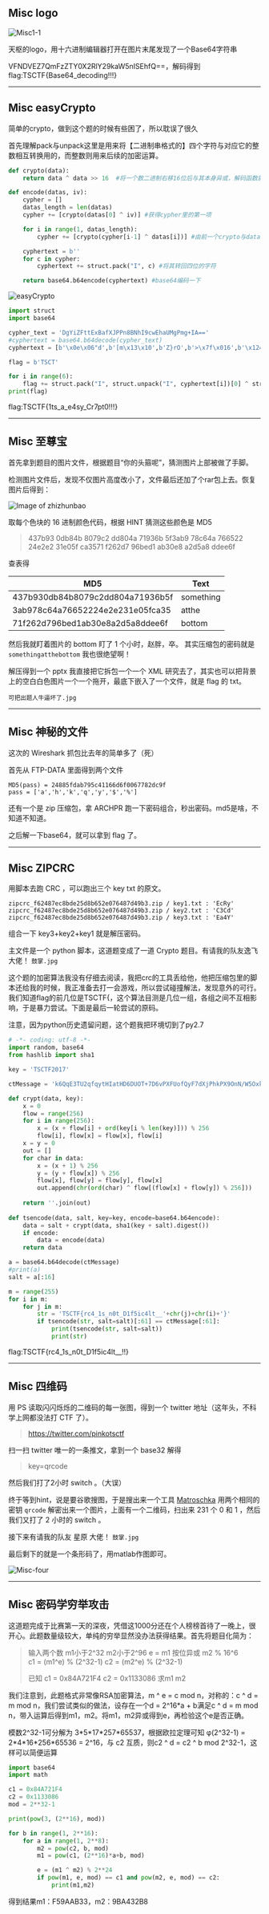 ## Misc logo

![Misc1-1](C:\Users\Sissel\Desktop\tsctf\TSCTF2017\img\Misc1-1.png)

天枢的logo，用十六进制编辑器打开在图片末尾发现了一个Base64字符串

VFNDVEZ7QmFzZTY0X2RlY29kaW5nISEhfQ==，解码得到flag:TSCTF{Base64_decoding!!!}

---

## Misc  easyCrypto 

简单的crypto，做到这个题的时候有些困了，所以耽误了很久

首先理解pack与unpack这里是用来将【二进制串格式的】四个字符与对应它的整数相互转换用的，而整数则用来后续的加密运算。

```python
def crypto(data):
	return data ^ data >> 16  #将一个数二进制右移16位后与其本身异或，解码函数就是这个函数本身

def encode(datas, iv):
	cypher = []
	datas_length = len(datas)
	cypher += [crypto(datas[0] ^ iv)] #获得cypher里的第一项

	for i in range(1, datas_length):
		cypher += [crypto(cypher[i-1] ^ datas[i])] #由前一个crypto与data异或得到新的一项crypto

	cyphertext = b''
	for c in cypher:
		cyphertext += struct.pack("I", c) #将其转回四位的字符

	return base64.b64encode(cyphertext) #base64编码一下
```

![easyCrypto](C:\Users\Sissel\Desktop\tsctf\TSCTF2017\img\easyCrypto.png)

```python
import struct
import base64

cypher_text = 'DgYiZFttExBafXJPPn8BNhI9cwEhaUMgPmg+IA=='
#cyphertext = base64.b64decode(cypher_text)
cyphertext = [b'\x0e\x06"d',b'[m\x13\x10',b'Z}rO',b'>\x7f\x016',b'\x12=s\x01',b'!iC ',b'>h> ']

flag = b'TSCT'

for i in range(6):
	flag += struct.pack("I", struct.unpack("I", cyphertext[i])[0] ^ struct.unpack("I", cyphertext[i+1])[0] ^ (struct.unpack("I", cyphertext[i+1])[0] >> 16))
print(flag)
```

flag:TSCTF{1ts_a_e4sy_Cr7pt0!!!}

---

## Misc 至尊宝

首先拿到题目的图片文件，根据题目“你的头箍呢”，猜测图片上部被做了手脚。

检测图片文件后，发现不仅图片高度改小了，文件最后还加了个rar包上去。恢复图片后得到：

![Image of zhizhunbao](https://raw.githubusercontent.com/Henryzhao96/TSCTF2017/master/img/misc_zhizunbao.bmp "大圣，你的头上是绿色的！")

取每个色块的 16 进制颜色代码，根据 HINT 猜测这些颜色是 MD5

> 437b93 0db84b 8079c2 dd804a 71936b 5f3ab9 78c64a 766522
> 24e2e2 31e05f ca3571 f262d7 96bed1 ab30e8 a2d5a8 ddee6f

查表得

| MD5                              | Text      |
| -------------------------------- | --------- |
| 437b930db84b8079c2dd804a71936b5f | something |
| 3ab978c64a76652224e2e231e05fca35 | atthe     |
| 71f262d796bed1ab30e8a2d5a8ddee6f | bottom    |

然后我就盯着图片的 bottom 盯了 1 个小时，赵胖，卒。
其实压缩包的密码就是 `somethingatthebottom` 我也很绝望啊！

解压得到一个 pptx 我直接把它拆包一个一个 XML 研究去了，其实也可以把背景上的空白白色图片一个一个拖开，最底下嵌入了一个文件，就是 flag 的 txt。

`可把出题人牛逼坏了.jpg`

-----

## Misc 神秘的文件

这次的 Wireshark 抓包比去年的简单多了（死）

首先从 FTP-DATA 里面得到两个文件

```
MD5(pass) = 24885fdab795c41166d6f0067782dc9f
pass = ['a','h','k','q','y','$','%']
```

还有一个是 zip 压缩包，拿 ARCHPR 跑一下密码组合，秒出密码。md5是啥，不知道不知道。

之后解一下base64，就可以拿到 flag 了。

-----

## Misc ZIPCRC

用脚本去跑 CRC ，可以跑出三个 key txt 的原文。

```
zipcrc_f62487ec8bde25d8b652e076487d49b3.zip / key1.txt : 'EcRy'
zipcrc_f62487ec8bde25d8b652e076487d49b3.zip / key2.txt : 'C3Cd'
zipcrc_f62487ec8bde25d8b652e076487d49b3.zip / key3.txt : 'Ea4Y'
```

组合一下 key3+key2+key1 就是解压密码。

主文件是一个 python 脚本，这道题变成了一道 Crypto 题目。有请我的队友逸飞大佬！ `鼓掌.jpg`

这个题的加密算法我没有仔细去阅读，我把crc的工具丢给他，他把压缩包里的脚本还给我的时候，我正准备去打一会游戏，所以尝试碰撞解法，发现意外的可行。我们知道flag的前几位是TSCTF{，这个算法目测是几位一组，各组之间不互相影响，于是暴力尝试。下面是最后一轮尝试的原码。

注意，因为python历史遗留问题，这个题我把环境切到了py2.7

```python
# -*- coding: utf-8 -*-  
import random, base64  
from hashlib import sha1  

key = 'TSCTF2017'

ctMessage = 'k6QqE3TU2qfqytHIatHD6DUOT+7D6vPXFUofQyF7dXjPhkPX9OnN/W5OxkvMfa0='

def crypt(data, key):  
    x = 0  
    flow = range(256)  
    for i in range(256):  
        x = (x + flow[i] + ord(key[i % len(key)])) % 256  
        flow[i], flow[x] = flow[x], flow[i]  
    x = y = 0  
    out = []  
    for char in data:  
        x = (x + 1) % 256  
        y = (y + flow[x]) % 256  
        flow[x], flow[y] = flow[y], flow[x]  
        out.append(chr(ord(char) ^ flow[(flow[x] + flow[y]) % 256]))  
  
    return ''.join(out)  
  
def tsencode(data, salt, key=key, encode=base64.b64encode):
    data = salt + crypt(data, sha1(key + salt).digest())
    if encode:
        data = encode(data)
    return data  

a = base64.b64decode(ctMessage)
#print(a)
salt = a[:16]

m = range(255)
for i in m:
    for j in m:
        str = 'TSCTF{rc4_1s_n0t_D1f5ic4lt__'+chr(j)+chr(i)+'}'
        if tsencode(str, salt=salt)[:61] == ctMessage[:61]:
            print(tsencode(str, salt=salt))
            print(str)
```

flag:TSCTF{rc4_1s_n0t_D1f5ic4lt__!!}

---

## Misc 四维码

用 PS 读取闪闪烁烁的二维码的每一张图，得到一个 twitter 地址（这年头，不科学上网都没法打 CTF 了）。

> https://twitter.com/pinkotsctf

扫一扫 twitter 唯一的一条推文，拿到一个 base32 解得

> key=qrcode

然后我们打了2小时 switch 。（大误）

终于等到hint，说是要谷歌搜图，于是搜出来一个工具 [Matroschka](https://github.com/fbngrm/Matroschka) 用两个相同的密钥 `qrcode` 解密出来一个图片，上面有一个二维码，扫出来 231 个 0 和 1 ，然后我们又打了 2 小时的 switch 。

接下来有请我的队友 星原 大佬！ `鼓掌.jpg`

最后剩下的就是一个条形码了，用matlab作图即可。

![Misc-four](C:\Users\Sissel\Desktop\tsctf\TSCTF2017\img\Misc-four.png)

---

## Misc 密码学穷举攻击

这道题完成于比赛第一天的深夜，凭借这1000分还在个人榜榜首待了一晚上，很开心。此题数量级较大，单纯的穷举显然没办法获得结果。首先将题目化简为：

> 输入两个数 m1小于2^32 m2小于2^96
> e = m1 按位异或 m2 % 16^6
> c1 = (m1^e) % (2^32-1)
> c2 = (m2^e) % (2^32-1)
>
> 已知
> c1 = 0x84A721F4
> c2 = 0x1133086
> 求m1 m2

我们注意到，此题格式非常像RSA加密算法，m ^ e = c mod n，对称的：c ^ d = m mod n，我们尝试类似的做法，设存在一个d = 2^16*a + b满足c ^ d = m mod n，带入运算后得到m1，m2。将m1，m2异或得到e，再检验这个e是否正确。

模数2^32-1可分解为 3\*5\*17\*257\*65537，根据欧拉定理可知 φ(2^32-1) = 2\*4\*16\*256\*65536 = 2^16，与 c2 互质，则c2 ^ d = c2 ^ b mod 2^32-1，这样可以简便运算

```python
import base64
import math

c1 = 0x84A721F4
c2 = 0x1133086
mod = 2**32-1

print(pow(3, (2**16), mod))

for b in range(1, 2**16):
    for a in range(1, 2**8):
        m2 = pow(c2, b, mod)
        m1 = pow(c1, (2**16)*a+b, mod)

        e = (m1 ^ m2) % 2**24
        if pow(m1, e, mod) == c1 and pow(m2, e, mod) == c2:
            print(m1,m2)
```

得到结果m1：F59AAB33，m2：9BA432B8